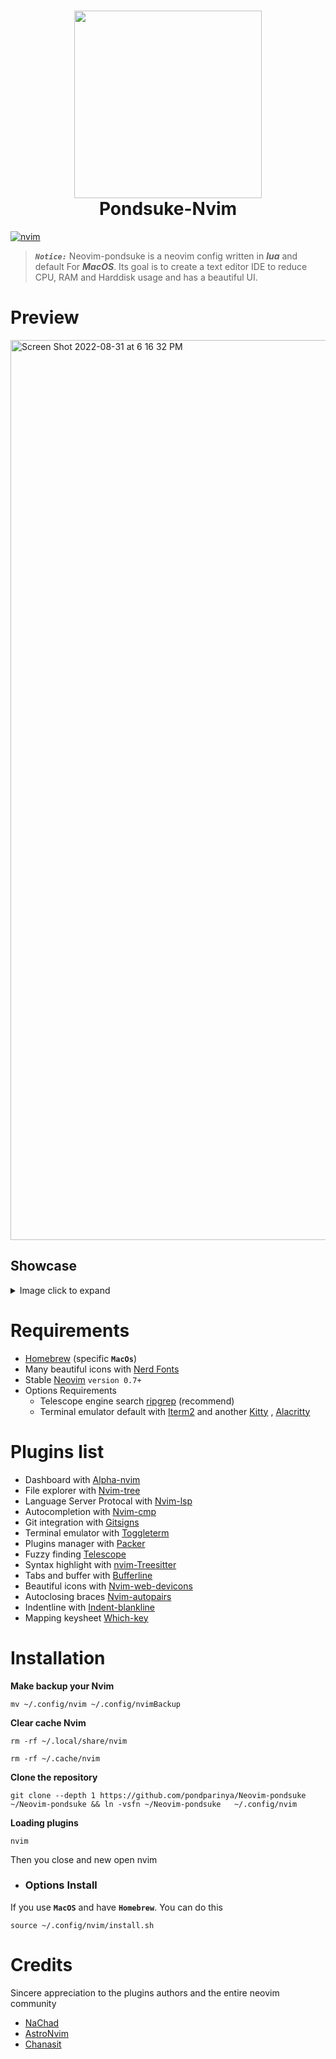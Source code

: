 <h1 align="center"><img width=300 src="https://user-images.githubusercontent.com/70958842/187831029-81601af1-9b1f-400a-ab88-60fb55b218fd.png" >
<br> Pondsuke-Nvim
</h1>


[![nvim ](https://snapcraft.io//nvim/badge.svg)](https://github.com/neovim/neovim)

> ***`Notice:`***  Neovim-pondsuke is a neovim config written in ***lua*** and default For ***MacOS***. Its goal is to create a text editor IDE to reduce CPU, RAM and Harddisk usage and has a beautiful UI. 

# Preview
<img width="1440" alt="Screen Shot 2022-08-31 at 6 16 32 PM" src="https://user-images.githubusercontent.com/70958842/187762014-3201a830-0c95-4c50-b953-48d32e840ae2.png">

## Showcase
<details>
 <summary> Image click to expand</summary>
Workspace
<h3><img width="1440" alt="Screen Shot 2022-08-31 at 6 21 57 PM" src="https://user-images.githubusercontent.com/70958842/187762265-a77aec7b-c57f-4c3e-a73e-cd22d4642347.png"></h3>
Terminal
<h3><img width="1440" alt="Screen Shot 2022-08-31 at 6 24 27 PM" src="https://user-images.githubusercontent.com/70958842/187762345-d2d1a3ac-d09b-4ef0-9188-edbd07b6c87c.png"></h3>
Telescope
<h3><img width="1440" alt="Screen Shot 2022-08-31 at 6 26 14 PM" src="https://user-images.githubusercontent.com/70958842/187762603-9653239f-86e9-4a3a-abc4-26eb7f9a60a2.png"></h3>
Gitsigns
<h3><img width="1440" alt="Screen Shot 2022-08-31 at 6 26 49 PM" src="https://user-images.githubusercontent.com/70958842/187762653-7b4ad8ad-d81d-4b0e-b0d5-ae1f491743c9.png"></h3>
<h3><img width="1440" alt="Screen Shot 2022-08-31 at 6 27 12 PM" src="https://user-images.githubusercontent.com/70958842/187762778-3f2870d5-8679-4af3-9770-faca608807c4.png"></h3>
<h3><img width="1440" alt="Screen Shot 2022-08-31 at 6 30 11 PM" src="https://user-images.githubusercontent.com/70958842/187762801-c89c0316-f5a0-419e-8c2c-d3b1769087b1.png"></h3>
</details>

# Requirements
* [Homebrew](https://brew.sh/index_th) (specific **`MacOs`**)
* Many beautiful icons with  [Nerd Fonts](https://www.nerdfonts.com/)   
* Stable [Neovim](https://github.com/neovim/neovim/) `version 0.7+`
* Options Requirements 
	- Telescope engine search [ripgrep](https://github.com/BurntSushi/ripgrep) (recommend)
	- Terminal emulator default with [Iterm2](https://iterm2.com/) and another [Kitty](https://sw.kovidgoyal.net/kitty/) , [Alacritty](https://alacritty.org/)

# Plugins list
* Dashboard with [Alpha-nvim](https://github.com/goolord/alpha-nvim)
* File explorer with [Nvim-tree](https://github.com/kyazdani42/nvim-tree.lua)
* Language Server Protocal with [Nvim-lsp](https://github.com/neovim/nvim-lspconfig)
* Autocompletion with [Nvim-cmp](https://github.com/hrsh7th/nvim-cmp)
* Git integration with [Gitsigns](https://github.com/lewis6991/gitsigns.nvim)
* Terminal emulator with [Toggleterm](https://github.com/akinsho/toggleterm.nvim)
* Plugins manager with [Packer](https://github.com/wbthomason/packer.nvim)
* Fuzzy finding [Telescope](https://github.com/nvim-telescope/telescope.nvim)
* Syntax highlight with [nvim-Treesitter](https://github.com/nvim-treesitter/nvim-treesitter)
* Tabs and buffer with [Bufferline](https://github.com/akinsho/bufferline.nvim)
* Beautiful icons with [Nvim-web-devicons](https://github.com/kyazdani42/nvim-web-devicons)
* Autoclosing braces [Nvim-autopairs](https://github.com/windwp/nvim-autopairs)
* Indentline with [Indent-blankline](https://github.com/lukas-reineke/indent-blankline.nvim)
* Mapping keysheet [Which-key](https://github.com/folke/which-key.nvim)

# Installation 
**Make backup your Nvim**
```
mv ~/.config/nvim ~/.config/nvimBackup
```
**Clear cache Nvim**
```
rm -rf ~/.local/share/nvim
```
```
rm -rf ~/.cache/nvim
```
**Clone the repository**
```
git clone --depth 1 https://github.com/pondparinya/Neovim-pondsuke ~/Neovim-pondsuke && ln -vsfn ~/Neovim-pondsuke   ~/.config/nvim

```
**Loading plugins**
```
nvim
```
Then you close and new open nvim

- ### Options Install 
If you use **`MacOS`** and have **`Homebrew`**. You can do this 
```
source ~/.config/nvim/install.sh 
```

# Credits
Sincere appreciation to the plugins authors and the entire neovim community
* [NaChad](https://github.com/NvChad/NvChad)
* [AstroNvim](https://github.com/AstroNvim/AstroNvim)
* [Chanasit](https://github.com/Chanasit/dotfiles)
